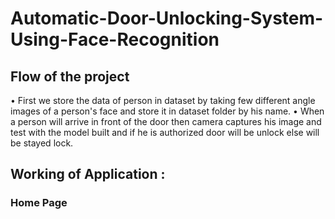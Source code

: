 # Automatic-Door-Unlocking-System-Using-Face-Recognition

## Flow of the project
• First we store the data of person in dataset by taking few different angle images of a person's face and store it in dataset folder by his name.
• When a person will arrive in front of the door then camera captures his image and test with the model built and if he is authorized door will be unlock else will be stayed lock.

## Working of Application :

### Home Page
